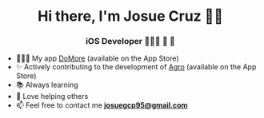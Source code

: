 <h1 align="center">Hi there, I'm Josue Cruz 👋🏽</h1>
<h3 align="center">iOS Developer 👨🏽‍💻 📱 </h3>

- 👨🏽‍💻 My app [DoMore](https://apps.apple.com/us/app/domore/id6444235740) (available on the App Store)
- ✨ Actively contributing to the development of [Agro](https://apps.apple.com/us/app/agro-llc/id1666372892) (available on the App Store)
- 📚 Always learning 
- 🤝 Love helping others 
- 📫 Feel free to contact me  **josuegcp95@gmail.com**
